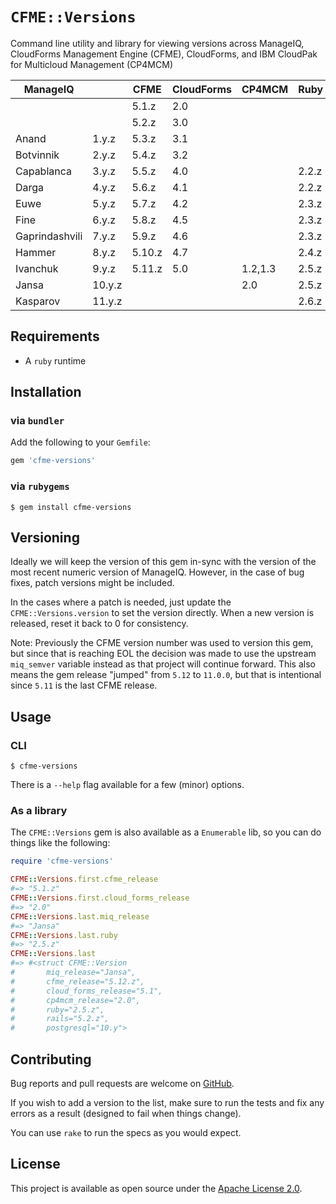 `CFME::Versions`
================

Command line utility and library for viewing versions across ManageIQ,
CloudForms Management Engine (CFME), CloudForms, and IBM CloudPak for Multicloud
Management (CP4MCM)


| ManageIQ       |        | CFME   | CloudForms | CP4MCM  | Ruby  | Rails | PostgreSQL |
| -------------- | ------ | ------ | ---------- | ------- | ----- | ----- | ---------- |
|                |        | 5.1.z  | 2.0        |         |       |       |            |
|                |        | 5.2.z  | 3.0        |         |       |       |            |
| Anand          | 1.y.z  | 5.3.z  | 3.1        |         |       |       |            |
| Botvinnik      | 2.y.z  | 5.4.z  | 3.2        |         |       |       |            |
| Capablanca     | 3.y.z  | 5.5.z  | 4.0        |         | 2.2.z | 4.2.z | 9.4.z      |
| Darga          | 4.y.z  | 5.6.z  | 4.1        |         | 2.2.z | 5.0.z | 9.4.z      |
| Euwe           | 5.y.z  | 5.7.z  | 4.2        |         | 2.3.z | 5.0.z | 9.5.z      |
| Fine           | 6.y.z  | 5.8.z  | 4.5        |         | 2.3.z | 5.0.z | 9.5.z      |
| Gaprindashvili | 7.y.z  | 5.9.z  | 4.6        |         | 2.3.z | 5.0.z | 9.5.z      |
| Hammer         | 8.y.z  | 5.10.z | 4.7        |         | 2.4.z | 5.0.z | 9.5.z      |
| Ivanchuk       | 9.y.z  | 5.11.z | 5.0        | 1.2,1.3 | 2.5.z | 5.1.z | 10.y       |
| Jansa          | 10.y.z |        |            | 2.0     | 2.5.z | 5.2.z | 10.y       |
| Kasparov       | 11.y.z |        |            |         | 2.6.z | 5.2.z | 10.y       |

Requirements
------------

- A `ruby` runtime


Installation
------------

### via `bundler`

Add the following to your `Gemfile`:

```ruby
gem 'cfme-versions'
```


### via `rubygems`

```console
$ gem install cfme-versions
```


Versioning
----------

Ideally we will keep the version of this gem in-sync with the version of the
most recent numeric version of ManageIQ.  However, in the case of bug fixes,
patch versions might be included.

In the cases where a patch is needed, just update the `CFME::Versions.version`
to set the version directly. When a new version is released, reset it back to 0
for consistency.

Note:  Previously the CFME version number was used to version this gem, but
since that is reaching EOL the decision was made to use the upstream
`miq_semver` variable instead as that project will continue forward.  This also
means the gem release "jumped" from `5.12` to `11.0.0`, but that is intentional
since `5.11` is the last CFME release.


Usage
-----

### CLI

```console
$ cfme-versions
```

There is a `--help` flag available for a few (minor) options.


### As a library

The `CFME::Versions` gem is also available as a `Enumerable` lib, so you can do
things like the following:

```ruby
require 'cfme-versions'

CFME::Versions.first.cfme_release
#=> "5.1.z"
CFME::Versions.first.cloud_forms_release
#=> "2.0"
CFME::Versions.last.miq_release
#=> "Jansa"
CFME::Versions.last.ruby
#=> "2.5.z"
CFME::Versions.last
#=> #<struct CFME::Version
#       miq_release="Jansa",
#       cfme_release="5.12.z",
#       cloud_forms_release="5.1",
#       cp4mcm_release="2.0",
#       ruby="2.5.z",
#       rails="5.2.z",
#       postgresql="10.y">
```


Contributing
------------

Bug reports and pull requests are welcome on [GitHub][].

If you wish to add a version to the list, make sure to run the tests and fix
any errors as a result (designed to fail when things change).

You can use `rake` to run the specs as you would expect.


License
-------

This project is available as open source under the [Apache License 2.0][].


[GitHub]:              https://github.com/RedHatCloudForms/cfme-versions
[Apache License 2.0]:  http://www.apache.org/licenses/LICENSE-2.0
